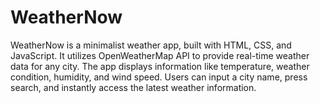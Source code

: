 # WeatherNow
WeatherNow is a minimalist weather app, built with HTML, CSS, and JavaScript. It utilizes OpenWeatherMap API to provide real-time weather data for any city. The app displays information like temperature, weather condition, humidity, and wind speed. Users can input a city name, press search, and instantly access the latest weather information.
